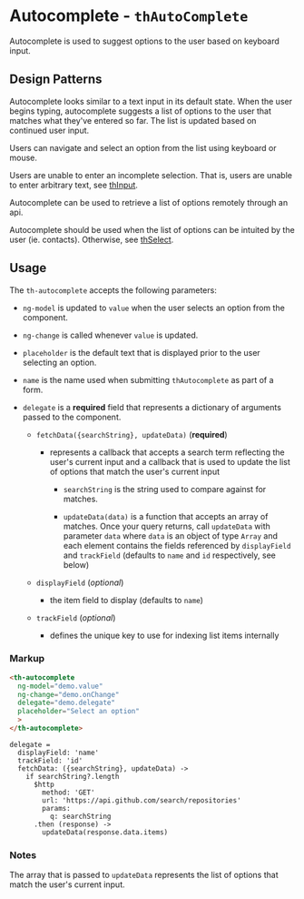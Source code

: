 # Autocomplete - `thAutoComplete`

Autocomplete is used to suggest options to the user based on keyboard input.

## Design Patterns

Autocomplete looks similar to a text input in its default state. When the user begins typing, autocomplete suggests a list of options to the user that matches what they've entered so far. The list is updated based on continued user input.

Users can navigate and select an option from the list using keyboard or mouse.

Users are unable to enter an incomplete selection. That is, users are unable to enter arbitrary text, see [thInput](../thInput).

Autocomplete can be used to retrieve a list of options remotely through an api.

Autocomplete should be used when the list of options can be intuited by the user (ie. contacts). Otherwise, see [thSelect](../thSelect).

## Usage

The `th-autocomplete` accepts the following parameters:

* `ng-model` is updated to `value` when the user selects an option from the component.

* `ng-change` is called whenever `value` is updated.

* `placeholder` is the default text that is displayed prior to the user selecting an option.

* `name` is the name used when submitting `thAutocomplete` as part of a form.

* `delegate` is a **required** field that represents a dictionary of arguments passed to the component.

  * `fetchData({searchString}, updateData)` (**required**)

    * represents a callback that accepts a search term reflecting the user's current input and a callback that is used to update the list of options that match the user's current input

      * `searchString` is the string used to compare against for matches.

      * `updateData(data)` is a function that accepts an array of matches. Once your query returns, call `updateData` with parameter `data` where `data` is an object of type `Array` and each element contains the fields referenced by `displayField` and `trackField` (defaults to `name` and `id` respectively, see below)

  * `displayField` (*optional*)

    * the item field to display (defaults to `name`)

  * `trackField` (*optional*)

    * defines the unique key to use for indexing list items internally

### Markup

```html
<th-autocomplete
  ng-model="demo.value"
  ng-change="demo.onChange"
  delegate="demo.delegate"
  placeholder="Select an option"
  >
</th-autocomplete>
```

```
delegate =
  displayField: 'name'
  trackField: 'id'
  fetchData: ({searchString}, updateData) ->
    if searchString?.length
      $http
        method: 'GET'
        url: 'https://api.github.com/search/repositories'
        params:
          q: searchString
      .then (response) ->
        updateData(response.data.items)
```

### Notes

The array that is passed to `updateData` represents the list of options that match the user's current input.
